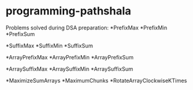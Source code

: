 # programming-pathshala
Problems solved during DSA preparation:
*PrefixMax
*PrefixMin
*PrefixSum

*SuffixMax
*SuffixMin
*SuffixSum

*ArrayPrefixMax
*ArrayPrefixMin
*ArrayPrefixSum

*ArraySuffixMax
*ArraySuffixMin
*ArraySuffixSum

*MaximizeSumArrays
*MaximumChunks
*RotateArrayClockwiseKTimes